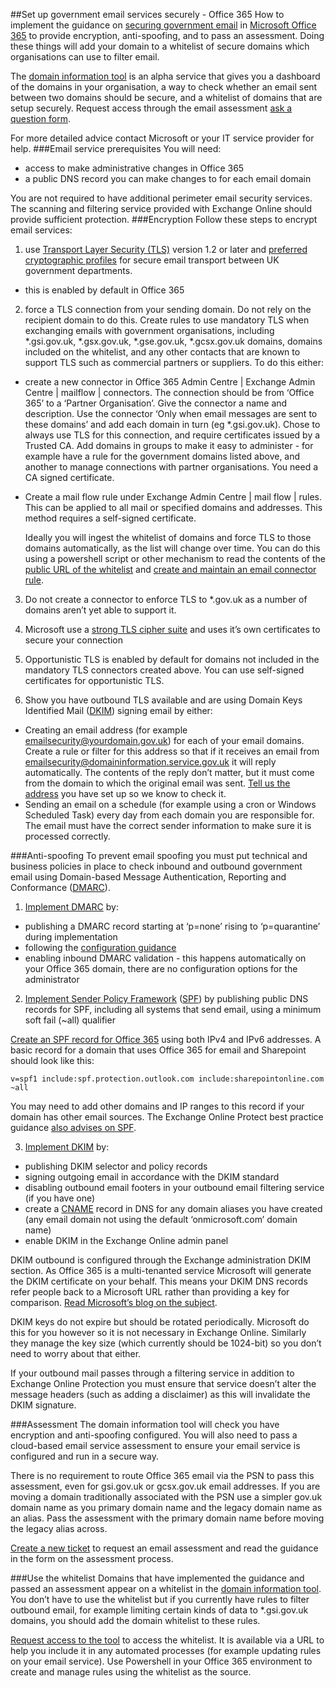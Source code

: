 ##Set up government email services securely - Office 365
How to implement the guidance on [securing government email](https://www.gov.uk/guidance/securing-government-email) in [Microsoft Office 365](https://products.office.com/en-gb/government/office-365-web-services-for-government) to provide encryption, anti-spoofing, and to pass an assessment. Doing these things will add your domain to a whitelist of secure domains which organisations can use to filter email.

The [domain information tool](http://domaininformation.service.gov.uk/) is an alpha service that gives you a dashboard of the domains in your organisation, a way to check whether an email sent between two domains should be secure, and a whitelist of domains that are setup securely. Request access through the email assessment [ask a question form](https://emailassurance.zendesk.com/hc/en-us/requests/new?ticket_form_id=130185).

For more detailed advice contact Microsoft or your IT service provider for help.
###Email service prerequisites
You will need:
* access to make administrative changes in Office 365
* a public DNS record you can make changes to for each email domain

You are not required to have additional perimeter email security services. The scanning and filtering service provided with Exchange Online should provide sufficient protection.
###Encryption
Follow these steps to encrypt email services:

1. use [Transport Layer Security (TLS)](https://www.gov.uk/government/publications/email-security-standards/transport-layer-security-tls) version 1.2 or later and [preferred cryptographic profiles](https://www.ncsc.gov.uk/guidance/tls-external-facing-services) for secure email transport between UK government departments.
 * this is enabled by default in Office 365

2. force a TLS connection from your sending domain.
 Do not rely on the recipient domain to do this. Create rules to use mandatory TLS when exchanging emails with government organisations, including *.gsi.gov.uk, *.gsx.gov.uk, *.gse.gov.uk, *.gcsx.gov.uk domains, domains included on the whitelist, and any other contacts that are known to support TLS such as commercial partners or suppliers.  To do this either:
 * create a new connector in Office 365 Admin Centre | Exchange Admin Centre | mailflow | connectors.  The connection should be from ‘Office 365’ to a ‘Partner Organisation’.  Give the connector a name and description. Use the connector ‘Only when email messages are sent to these domains’ and add each domain in turn (eg *.gsi.gov.uk). Chose to always use TLS for this connection, and require certificates issued by a Trusted CA. Add domains in groups to make it easy to administer - for example have a rule for the government domains listed above, and another to manage connections with partner organisations.  You need a CA signed certificate.
 * Create a mail flow rule under Exchange Admin Centre | mail flow | rules. This can be applied to all mail or specified domains and addresses. This method requires a self-signed certificate.

    Ideally you will ingest the whitelist of domains and force TLS to those domains automatically, as the list will change over time.  You can do this using a powershell script or other mechanism to read the contents of the [public URL of the whitelist](https://domaininformation.service.gov.uk/white-list/export?separator=comma) and [create and maintain an email connector rule](https://technet.microsoft.com/en-gb/library/jj200761%28v=exchg.160%29.aspx?f=255&MSPPError=-2147217396).

3. Do not create a connector to enforce TLS to *.gov.uk as a number of domains aren’t yet able to support it.

4. Microsoft use a [strong TLS cipher suite](https://technet.microsoft.com/en-gb/library/dn569286.aspx?f=255&MSPPError=-2147217396) and uses it’s own certificates to secure your connection

5. Opportunistic TLS is enabled by default for domains not included in the mandatory TLS connectors created above. You can use self-signed certificates for opportunistic TLS.

6. Show you have outbound TLS available and are using Domain Keys Identified Mail ([DKIM](https://www.gov.uk/government/publications/email-security-standards/domainkeys-identified-mail-dkim)) signing email by either:
 *  Creating an email address (for example emailsecurity@yourdomain.gov.uk) for each of your email domains. Create a rule or filter for this address so that if it receives an email from emailsecurity@domaininformation.service.gov.uk it will reply automatically. The contents of the reply don’t matter, but it must come from the domain to which the original email was sent. [Tell us the address](https://emailassurance.zendesk.com/hc/en-us/requests/new?ticket_form_id=130185) you have set up so we know to check it.
 * Sending an email on a schedule (for example using a cron or Windows Scheduled Task) every day from each domain you are responsible for. The email must have the correct sender information to make sure it is processed correctly.  

###Anti-spoofing
To prevent email spoofing you must put technical and business policies in place to check inbound and outbound government email using Domain-based Message Authentication, Reporting and Conformance ([DMARC](https://www.gov.uk/government/publications/email-security-standards/domain-based-message-authentication-reporting-and-conformance-dmarc)).

1. [Implement DMARC](https://www.gov.uk/guidance/set-up-government-email-services-securely#create-and-iterate-dmarc-records) by:

 * publishing a DMARC record starting at ‘p=none’ rising to ‘p=quarantine’ during implementation
 * following the [configuration guidance](https://www.gov.uk/guidance/set-up-government-email-services-securely#create-and-iterate-dmarc-records)
 * enabling inbound DMARC validation - this happens automatically on your Office 365 domain, there are no configuration options for the administrator

2. [Implement Sender Policy Framework](https://www.gov.uk/guidance/set-up-government-email-services-securely#create-and-iterate-spf-records) ([SPF](https://www.gov.uk/government/publications/email-security-standards/sender-policy-framework-spf)) by publishing public DNS records for SPF, including all systems that send email, using a minimum soft fail (~all) qualifier

 [Create an SPF record for Office 365](https://support.office.com/en-gb/article/External-Domain-Name-System-records-for-Office-365-c0531a6f-9e25-4f2d-ad0e-a70bfef09ac0?ui=en-US&rs=en-US&ad=US&fromAR=1) using both IPv4 and IPv6 addresses.  A basic record for a domain that uses Office 365 for email and Sharepoint should look like this:
 <pre><code>v=spf1 include:spf.protection.outlook.com include:sharepointonline.com ~all</code></pre>
 You may need to add other domains and IP ranges to this record if your domain has other email sources. The Exchange Online Protect best practice guidance [also advises on SPF](https://technet.microsoft.com/en-gb/library/jj723164(v=exchg.150).aspx).

3. [Implement DKIM](https://www.gov.uk/guidance/set-up-government-email-services-securely#create-and-manage-dkim) by:

 * publishing DKIM selector and policy records 
 * signing outgoing email in accordance with the DKIM standard
 * disabling outbound email footers in your outbound email filtering service (if you have one)
 * create a [CNAME](https://en.wikipedia.org/wiki/CNAME_record) record in DNS for any domain aliases you have created (any email domain not using the default ‘onmicrosoft.com’ domain name)
 * enable DKIM in the Exchange Online admin panel

DKIM outbound is configured through the Exchange administration DKIM section.  As Office 365 is a multi-tenanted service Microsoft will generate the DKIM certificate on your behalf. This means your DKIM DNS records refer people back to a Microsoft URL rather than providing a key for comparison.  [Read Microsoft’s blog on the subject](http://blogs.msdn.com/b/tzink/archive/2015/10/08/manually-hooking-up-dkim-signing-in-office-365.aspx).

DKIM keys do not expire but should be rotated periodically.  Microsoft do this for you however so it is not necessary in Exchange Online. Similarly they manage the key size (which currently should be 1024-bit) so you don’t need to worry about that either.

If your outbound mail passes through a filtering service in addition to Exchange Online Protection you must ensure that service doesn’t alter the message headers (such as adding a disclaimer) as this will invalidate the DKIM signature. 

###Assessment
The domain information tool will check you have encryption and anti-spoofing configured.  You will also need to pass a cloud-based email service assessment to ensure your email service is configured and run in a secure way.

There is no requirement to route Office 365 email via the PSN to pass this assessment, even for gsi.gov.uk or gcsx.gov.uk email addresses. If you are moving a domain traditionally associated with the PSN use a simpler gov.uk domain name as you primary domain name and the legacy domain name as an alias. Pass the assessment with the primary domain name before moving the legacy alias across.

[Create a new ticket](https://emailassurance.zendesk.com/hc/en-us/requests/new?ticket_form_id=134149) to request an email assessment and read the guidance in the form on the assessment process.

###Use the whitelist
Domains that have implemented the guidance and passed an assessment appear on a whitelist in the [domain information tool](http://domaininformation.service.gov.uk/).  You don’t have to use the whitelist but if you currently have rules to filter outbound email, for example limiting certain kinds of data to *.gsi.gov.uk domains, you should add the domain whitelist to these rules.

[Request access to the tool](https://emailassurance.zendesk.com/hc/en-us/requests/new?ticket_form_id=130185) to access the whitelist.  It is available via a URL to help you include it in any automated processes (for example updating rules on your email service).  Use Powershell in your Office 365 environment to create and manage rules using the whitelist as the source.
